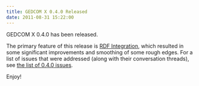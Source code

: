 ```yaml
---
title: GEDCOM X 0.4.0 Released
date: 2011-08-31 15:22:00
---
```


GEDCOM X 0.4.0 has been released.

The primary feature of this release is [RDF Integration](http://www.gedcomx.org/RDF-Integration.html), which resulted in some
significant improvements and smoothing of some rough edges. For a list of issues that were addressed (along with their 
conversation threads), see [the list of 0.4.0 issues](https://github.com/FamilySearch/gedcomx/issues?state=closed&milestone=2).

Enjoy!
